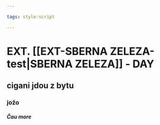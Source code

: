 ```yaml
---

tags: style:script

---
```


# EXT. [[EXT-SBERNA ZELEZA-test|SBERNA ZELEZA]] - DAY

 ## cigani jdou z bytu
 ### jožo
 ##### Čau more 